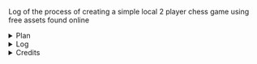Log of the process of creating a simple local 2 player chess game using free assets found online

<details>
  <summary> Plan </summary>

  ### 1 month long project split into progress weeks
  
  ##### Week 1 - 1.06 - 8.06
  #### Implement Basic Gameplay rules and sprites
    1. Implement FEN notation for setting up board
    - "animate" placing of pieces using a step counter(1 piece per half second interval)
    2. Implement turns and figure out game overlord tracking? 
    3. Calculate and implement piece movement
    4. Implement special cases (en passant, castling, check blocking)
    5. Refactor and Postmortem time, what can be improved and how?

  <details>
    <summary> Resources uses </summary>
    
    - https://www.chess.com/terms/fen-chess

  </details>

  ##### Week 2 - 09.06 - 16.06
  #### Implement Easings and feel, give users feedback

  ##### Week 3 - 17.06 - 24.06
  #### Implement Menus

  ##### Week 4 - 25.06 - 30.06
  #### Polish, recap of learned things, what can be taken into next project
  
</details>

<details>
  <summary> Log </summary>
  
  #### 31.05.23
    1. refactoring to remove unneeded files
    2. readme update with log and plan
    3. first draft of plan

</details>

<details>
  <summary> Credits </summary>
  
    - Raylib            : https://raylib.com/
    - Odin Language     : https://odin-lang.org/
    - Heroes Chess      : https://nulltale.itch.io/heroes-chess/

</details>